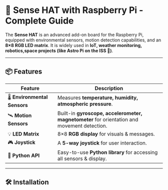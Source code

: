 # 🌟 Sense HAT with Raspberry Pi - Complete Guide  

The **Sense HAT** is an advanced add-on board for the Raspberry Pi, equipped with environmental sensors, motion detection capabilities, and an **8×8 RGB LED matrix**. It is widely used in **IoT, weather monitoring, robotics,space projects (like Astro Pi on the ISS 🚀)**.  

---

## 📦 Features  

| Feature | Description |
|---------|------------|
| 🌡️ **Environmental Sensors** | Measures **temperature, humidity, atmospheric pressure**. |
| 🛰️ **Motion Sensors** | Built-in **gyroscope, accelerometer, magnetometer** for orientation and movement detection. |
| 💡 **LED Matrix** | 8×8 **RGB display** for visuals & messages. |
| 🎮 **Joystick** | A **5-way joystick** for user interaction. |
| 🔄 **Python API** | Easy-to-use **Python library** for accessing all sensors & display. |

---

## 🛠️ Installation  

